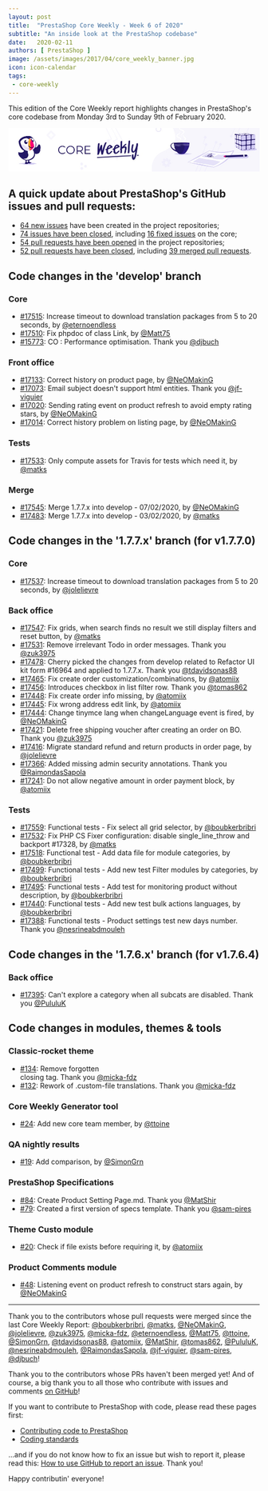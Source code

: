 ```yaml
---
layout: post
title:  "PrestaShop Core Weekly - Week 6 of 2020"
subtitle: "An inside look at the PrestaShop codebase"
date:   2020-02-11
authors: [ PrestaShop ]
image: /assets/images/2017/04/core_weekly_banner.jpg
icon: icon-calendar
tags:
 - core-weekly
---
```


This edition of the Core Weekly report highlights changes in PrestaShop's core codebase from Monday 3rd to Sunday 9th of February 2020.

![Core Weekly banner](/assets/images/2018/12/banner-core-weekly.jpg)


## A quick update about PrestaShop's GitHub issues and pull requests:

- [64 new issues](https://github.com/search?q=org%3APrestaShop+is%3Apublic++-repo%3Aprestashop%2Fprestashop.github.io++is%3Aissue+created%3A2020-02-03..2020-02-09) have been created in the project repositories;
- [74 issues have been closed](https://github.com/search?q=org%3APrestaShop+is%3Apublic++-repo%3Aprestashop%2Fprestashop.github.io++is%3Aissue+closed%3A2020-02-03..2020-02-09), including [16 fixed issues](https://github.com/search?q=org%3APrestaShop+is%3Apublic++-repo%3Aprestashop%2Fprestashop.github.io++is%3Aissue+label%3Afixed+closed%3A2020-02-03..2020-02-09) on the core;
- [54 pull requests have been opened](https://github.com/search?q=org%3APrestaShop+is%3Apublic++-repo%3Aprestashop%2Fprestashop.github.io++is%3Apr+created%3A2020-02-03..2020-02-09) in the project repositories;
- [52 pull requests have been closed](https://github.com/search?q=org%3APrestaShop+is%3Apublic++-repo%3Aprestashop%2Fprestashop.github.io++is%3Apr+closed%3A2020-02-03..2020-02-09), including [39 merged pull requests](https://github.com/search?q=org%3APrestaShop+is%3Apublic++-repo%3Aprestashop%2Fprestashop.github.io++is%3Apr+merged%3A2020-02-03..2020-02-09).



## Code changes in the 'develop' branch


### Core
* [#17515](https://github.com/PrestaShop/PrestaShop/pull/17515): Increase timeout to download translation packages from 5 to 20 seconds, by [@eternoendless](https://github.com/eternoendless)
* [#17510](https://github.com/PrestaShop/PrestaShop/pull/17510): Fix phpdoc of class Link, by [@Matt75](https://github.com/Matt75)
* [#15773](https://github.com/PrestaShop/PrestaShop/pull/15773): CO : Performance optimisation. Thank you [@djbuch](https://github.com/djbuch)


### Front office
* [#17133](https://github.com/PrestaShop/PrestaShop/pull/17133): Correct history on product page, by [@NeOMakinG](https://github.com/NeOMakinG)
* [#17073](https://github.com/PrestaShop/PrestaShop/pull/17073): Email subject doesn't support html entities. Thank you [@jf-viguier](https://github.com/jf-viguier)
* [#17020](https://github.com/PrestaShop/PrestaShop/pull/17020): Sending rating event on product refresh to avoid empty rating stars, by [@NeOMakinG](https://github.com/NeOMakinG)
* [#17014](https://github.com/PrestaShop/PrestaShop/pull/17014): Correct history problem on listing page, by [@NeOMakinG](https://github.com/NeOMakinG)


### Tests
* [#17533](https://github.com/PrestaShop/PrestaShop/pull/17533): Only compute assets for Travis for tests which need it, by [@matks](https://github.com/matks)


### Merge
* [#17545](https://github.com/PrestaShop/PrestaShop/pull/17545): Merge 1.7.7.x into develop - 07/02/2020, by [@NeOMakinG](https://github.com/NeOMakinG)
* [#17483](https://github.com/PrestaShop/PrestaShop/pull/17483): Merge 1.7.7.x into develop - 03/02/2020, by [@matks](https://github.com/matks)


## Code changes in the '1.7.7.x' branch (for v1.7.7.0)


### Core
* [#17537](https://github.com/PrestaShop/PrestaShop/pull/17537): Increase timeout to download translation packages from 5 to 20 seconds, by [@jolelievre](https://github.com/jolelievre)


### Back office
* [#17547](https://github.com/PrestaShop/PrestaShop/pull/17547): Fix grids, when search finds no result we still display filters and reset button, by [@matks](https://github.com/matks)
* [#17531](https://github.com/PrestaShop/PrestaShop/pull/17531): Remove irrelevant Todo in order messages. Thank you [@zuk3975](https://github.com/zuk3975)
* [#17478](https://github.com/PrestaShop/PrestaShop/pull/17478): Cherry picked the changes from develop related to Refactor UI kit form #16964 and applied to 1.7.7.x. Thank you [@tdavidsonas88](https://github.com/tdavidsonas88)
* [#17465](https://github.com/PrestaShop/PrestaShop/pull/17465): Fix create order customization/combinations, by [@atomiix](https://github.com/atomiix)
* [#17456](https://github.com/PrestaShop/PrestaShop/pull/17456): Introduces checkbox in list filter row. Thank you [@tomas862](https://github.com/tomas862)
* [#17448](https://github.com/PrestaShop/PrestaShop/pull/17448): Fix create order info missing, by [@atomiix](https://github.com/atomiix)
* [#17445](https://github.com/PrestaShop/PrestaShop/pull/17445): Fix wrong address edit link, by [@atomiix](https://github.com/atomiix)
* [#17444](https://github.com/PrestaShop/PrestaShop/pull/17444): Change tinymce lang when changeLanguage event is fired, by [@NeOMakinG](https://github.com/NeOMakinG)
* [#17421](https://github.com/PrestaShop/PrestaShop/pull/17421): Delete free shipping voucher after creating an order on BO. Thank you [@zuk3975](https://github.com/zuk3975)
* [#17416](https://github.com/PrestaShop/PrestaShop/pull/17416): Migrate standard refund and return products in order page, by [@jolelievre](https://github.com/jolelievre)
* [#17366](https://github.com/PrestaShop/PrestaShop/pull/17366): Added missing admin security annotations. Thank you [@RaimondasSapola](https://github.com/RaimondasSapola)
* [#17241](https://github.com/PrestaShop/PrestaShop/pull/17241): Do not allow negative amount in order payment block, by [@atomiix](https://github.com/atomiix)


### Tests
* [#17559](https://github.com/PrestaShop/PrestaShop/pull/17559): Functional tests - Fix select all grid selector, by [@boubkerbribri](https://github.com/boubkerbribri)
* [#17532](https://github.com/PrestaShop/PrestaShop/pull/17532): Fix PHP CS Fixer configuration: disable single_line_throw and backport #17328, by [@matks](https://github.com/matks)
* [#17518](https://github.com/PrestaShop/PrestaShop/pull/17518): Functional test - Add data file for module categories, by [@boubkerbribri](https://github.com/boubkerbribri)
* [#17499](https://github.com/PrestaShop/PrestaShop/pull/17499): Functional tests - Add new test Filter modules by categories, by [@boubkerbribri](https://github.com/boubkerbribri)
* [#17495](https://github.com/PrestaShop/PrestaShop/pull/17495): Functional tests - Add test for monitoring product without description, by [@boubkerbribri](https://github.com/boubkerbribri)
* [#17440](https://github.com/PrestaShop/PrestaShop/pull/17440): Functional tests - Add new test bulk actions languages, by [@boubkerbribri](https://github.com/boubkerbribri)
* [#17388](https://github.com/PrestaShop/PrestaShop/pull/17388): Functional tests - Product settings test new days number. Thank you [@nesrineabdmouleh](https://github.com/nesrineabdmouleh)


## Code changes in the '1.7.6.x' branch (for v1.7.6.4)


### Back office
* [#17395](https://github.com/PrestaShop/PrestaShop/pull/17395): Can't explore a category when all subcats are disabled. Thank you [@PululuK](https://github.com/PululuK)


## Code changes in modules, themes & tools


### Classic-rocket theme
* [#134](https://github.com/PrestaShop/classic-rocket/pull/134): Remove forgotten </li> closing tag. Thank you [@micka-fdz](https://github.com/micka-fdz)
* [#132](https://github.com/PrestaShop/classic-rocket/pull/132): Rework of .custom-file translations. Thank you [@micka-fdz](https://github.com/micka-fdz)


### Core Weekly Generator tool
* [#24](https://github.com/PrestaShop/core-weekly-generator/pull/24): Add new core team member, by [@ttoine](https://github.com/ttoine)


### QA nightly results
* [#19](https://github.com/PrestaShop/QANightlyResults/pull/19): Add comparison, by [@SimonGrn](https://github.com/SimonGrn)


### PrestaShop Specifications
* [#84](https://github.com/PrestaShop/prestashop-specs/pull/84): Create Product Setting Page.md. Thank you [@MatShir](https://github.com/MatShir)
* [#79](https://github.com/PrestaShop/prestashop-specs/pull/79): Created a first version of specs template. Thank you [@sam-pires](https://github.com/sam-pires)


### Theme Custo module
* [#20](https://github.com/PrestaShop/ps_themecusto/pull/20): Check if file exists before requiring it, by [@atomiix](https://github.com/atomiix)


### Product Comments module
* [#48](https://github.com/PrestaShop/productcomments/pull/48): Listening event on product refresh to construct stars again, by [@NeOMakinG](https://github.com/NeOMakinG)


<hr />

Thank you to the contributors whose pull requests were merged since the last Core Weekly Report: [@boubkerbribri](https://github.com/boubkerbribri), [@matks](https://github.com/matks), [@NeOMakinG](https://github.com/NeOMakinG), [@jolelievre](https://github.com/jolelievre), [@zuk3975](https://github.com/zuk3975), [@micka-fdz](https://github.com/micka-fdz), [@eternoendless](https://github.com/eternoendless), [@Matt75](https://github.com/Matt75), [@ttoine](https://github.com/ttoine), [@SimonGrn](https://github.com/SimonGrn), [@tdavidsonas88](https://github.com/tdavidsonas88), [@atomiix](https://github.com/atomiix), [@MatShir](https://github.com/MatShir), [@tomas862](https://github.com/tomas862), [@PululuK](https://github.com/PululuK), [@nesrineabdmouleh](https://github.com/nesrineabdmouleh), [@RaimondasSapola](https://github.com/RaimondasSapola), [@jf-viguier](https://github.com/jf-viguier), [@sam-pires](https://github.com/sam-pires), [@djbuch](https://github.com/djbuch)!

Thank you to the contributors whose PRs haven't been merged yet! And of course, a big thank you to all those who contribute with issues and comments [on GitHub](https://github.com/PrestaShop/PrestaShop)!

If you want to contribute to PrestaShop with code, please read these pages first:

 * [Contributing code to PrestaShop](https://devdocs.prestashop.com/1.7/contribute/contribution-guidelines/)
 * [Coding standards](https://devdocs.prestashop.com/1.7/development/coding-standards/)

...and if you do not know how to fix an issue but wish to report it, please read this: [How to use GitHub to report an issue](https://devdocs.prestashop.com/1.7/contribute/contribute-reporting-issues/). Thank you!

Happy contributin' everyone!

